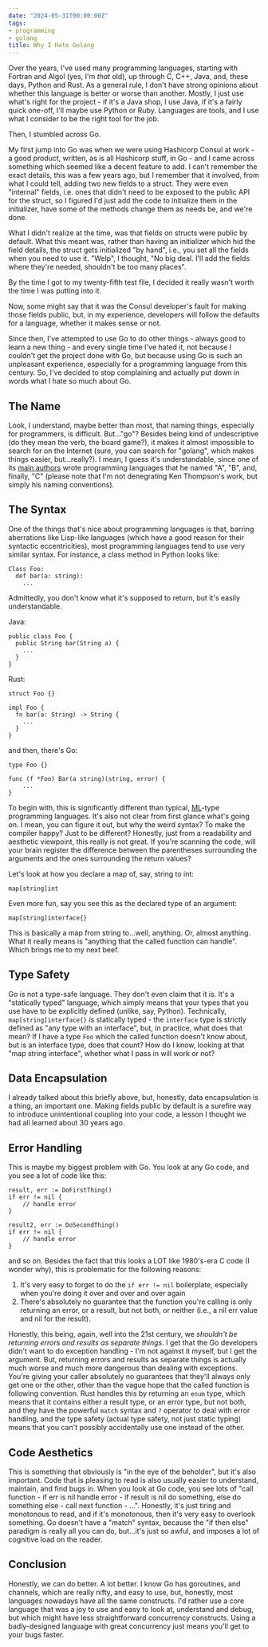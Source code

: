 ```yaml
---
date: "2024-05-31T00:00:00Z"
tags:
- programming
- golang
title: Why I Hate Golang
---
```


Over the years, I've used many programming languages, starting with Fortran and Algol (yes, I'm _that_ old), up through C, C++, Java, and, these days, Python and Rust. As a general rule, I don't have strong opinions about whether this language is better or worse than another. Mostly, I just use what's right for the project - if it's a Java shop, I use Java, if it's a fairly quick one-off, I'll maybe use Python or Ruby. Languages are tools, and I use what I consider to be the right tool for the job.

Then, I stumbled across Go.

My first jump into Go was when we were using Hashicorp Consul at work - a good product, written, as is all Hashicorp stuff, in Go - and I came across something which seemed like a decent feature to add. I can't remember the exact details, this was a few years ago, but I remember that it involved, from what I could tell, adding two new fields to a struct. They were even "internal" fields, i.e. ones that didn't need to be exposed to the public API for the struct, so I figured I'd just add the code to initialize them in the initializer, have some of the methods change them as needs be, and we're done.

What I didn't realize at the time, was that fields on structs were public by default. What this meant was, rather than having an initializer which hid the field details, the struct gets initialized "by hand", i.e., you set all the fields when you need to use it. "Welp", I thought, "No big deal. I'll add the fields where they're needed, shouldn't be too many places".

By the time I got to my twenty-fifth test file, I decided it really wasn't worth the time I was putting into it.

Now, some might say that it was the Consul developer's fault for making those fields public, but, in my experience, developers will follow the defaults for a language, whether it makes sense or not.

Since then, I've attempted to use Go to do other things - always good to learn a new thing - and every single time I've hated it, not because I couldn't get the project done with Go, but because using Go is such an unpleasant experience, especially for a programming language from this century. So, I've decided to stop complaining and actually put down in words what I hate so much about Go.

## The Name

Look, I understand, maybe better than most, that naming things, especially for programmers, is difficult. But..."go"? Besides being kind of undescriptive (do they mean the verb, the board game?), it makes it almost impossible to search for on the Internet (sure, you can search for "golang", which makes things easier, but...really?). I mean, I guess it's understandable, since one of its [main authors](https://en.wikipedia.org/wiki/Ken_Thompson) wrote programming languages that he named "A", "B", and, finally, "C" (please note that I'm not denegrating Ken Thompson's work, but simply his naming conventions).

## The Syntax

One of the things that's nice about programming languages is that, barring aberrations like Lisp-like languages (which have a good reason for their syntactic eccentricities), most programming languages tend to use very similar syntax. For instance, a class method in Python looks like:

```
Class Foo:
  def bar(a: string):
    ...
```

Admittedly, you don't know what it's supposed to return, but it's easily understandable.

Java:

```
public class Foo {
  public String bar(String a) {
  	...
  }
}
```

Rust:

```
struct Foo {}

impl Foo {
  fn bar(a: String) -> String {
  	...
  }
}
```

and then, there's Go:

```
type Foo {}

func (f *Foo) Bar(a string)(string, error) {
	...
}
```

To begin with, this is significantly different than typical, [ML](https://en.wikipedia.org/wiki/ML_(programming_language))-type programming languages. It's also not clear from first glance what's going on. I mean, you can figure it out, but why the weird syntax? To make the compiler happy? Just to be different? Honestly, just from a readability and aesthetic viewpoint, this really is not great. If you're scanning the code, will your brain register the difference between the parentheses surrounding the arguments and the ones surrounding the return values?

Let's look at how you declare a map of, say, string to int:

```
map[string]int
```

Even more fun, say you see this as the declared type of an argument:

```
map[string]interface{}
```

This is basically a map from string to...well, anything. Or, almost anything. What it really means is "anything that the called function can handle". Which brings me to my next beef.

## Type Safety

Go is not a type-safe language. They don't even claim that it is. It's a "statically typed" language, which simply means that your types that you use have to be explicitly defined (unlike, say, Python). Technically, `map[string]interface{}` _is_ statically typed - the `interface` type is strictly defined as "any type with an interface", but, in practice, what does that mean? If I have a type `Foo` which the called function doesn't know about, but is an interface type, does that count? How do I know, looking at that "map string interface", whether what I pass in will work or not?

## Data Encapsulation

I already talked about this briefly above, but, honestly, data encapsulation is a thing, an important one. Making fields public by default is a surefire way to introduce unintentional coupling into your code, a lesson I thought we had all learned about 30 years ago.

## Error Handling

This is maybe my biggest problem with Go. You look at any Go code, and you see a lot of code like this:

```
result, err := DoFirstThing()
if err != nil {
	// handle error
}

result2, err := DoSecondThing()
if err != nil {
	// handle error
}
```

and so on. Besides the fact that this looks a LOT like 1980's-era C code (I wonder why), this is problematic for the following reasons:

1. It's very easy to forget to do the `if err != nil` boilerplate, especially when you're doing it over and over and over again
2. There's absolutely no guarantee that the function you're calling is only returning an error, or a result, but not both, or neither (i.e., a nil err value and nil for the result).

Honestly, this being, again, well into the 21st century, we _shouldn't be returning errors and results as separate things_. I get that the Go developers didn't want to do exception handling - I'm not against it myself, but I get the argument. But, returning errors and results  as separate things is actually much worse and much more dangerous than dealing with exceptions. You're giving your caller absolutely no guarantees that they'll always only get one or the other, other than the vague hope that the called function is following convention. Rust handles this by returning an `enum` type, which means that it contains either a result type, or an error type, but not both, and they have the powerful `match` syntax and `?` operator to deal with error handling, and the type safety (actual type safety, not just static typing) means that you can't possibly accidentally use one instead of the other.

## Code Aesthetics

This is something that obviously is "in the eye of the beholder", but it's also important. Code that is pleasing to read is also usually easier to understand, maintain, and find bugs in. When you look at Go code, you see lots of "call function - if err is nil handle error - if result is nil do something, else do something else - call next function - ...". Honestly, it's just tiring and monotonous to read, and if it's monotonous, then it's very easy to overlook something. Go doesn't have a "match" syntax, because the "if then else" paradigm is really all you can do, but...it's just so awful, and imposes a lot of cognitive load on the reader.

## Conclusion

Honestly, we can do better. A lot better. I know Go has goroutines, and channels, which are really nifty, and easy to use, but, honestly, most languages nowadays have all the same constructs. I'd rather use a core language that was a joy to use and easy to look at, understand and debug, but which might have less straightforward concurrency constructs. Using a badly-designed language with great concurrency just means you'll get to your bugs faster.
